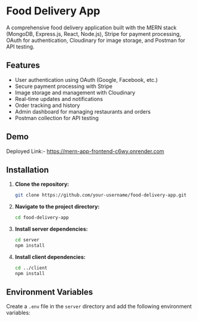 # Food Delivery App

A comprehensive food delivery application built with the MERN stack (MongoDB, Express.js, React, Node.js), Stripe for payment processing, OAuth for authentication, Cloudinary for image storage, and Postman for API testing.


## Features

- User authentication using OAuth (Google, Facebook, etc.)
- Secure payment processing with Stripe
- Image storage and management with Cloudinary
- Real-time updates and notifications
- Order tracking and history
- Admin dashboard for managing restaurants and orders
- Postman collection for API testing

## Demo

Deployed Link:- https://mern-app-frontend-c6wy.onrender.com

## Installation

1. **Clone the repository:**
    ```sh
    git clone https://github.com/your-username/food-delivery-app.git
    ```

2. **Navigate to the project directory:**
    ```sh
    cd food-delivery-app
    ```

3. **Install server dependencies:**
    ```sh
    cd server
    npm install
    ```

4. **Install client dependencies:**
    ```sh
    cd ../client
    npm install
    ```

## Environment Variables

Create a `.env` file in the `server` directory and add the following environment variables:

